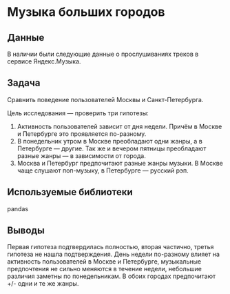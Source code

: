 # Музыка больших городов

## Данные
В наличии были следующие данные о прослушиваниях треков в сервисе Яндекс.Музыка.

## Задача
Сравнить поведение пользователей Москвы и Санкт-Петербурга.

Цель исследования — проверить три гипотезы:

1. Активность пользователей зависит от дня недели. Причём в Москве и Петербурге это проявляется по-разному.
2. В понедельник утром в Москве преобладают одни жанры, а в Петербурге — другие. Так же и вечером пятницы преобладают разные жанры — в зависимости от города.
3. Москва и Петербург предпочитают разные жанры музыки. В Москве чаще слушают поп-музыку, в Петербурге — русский рэп.

## Используемые библиотеки
pandas

## Выводы 
Первая гипотеза подтвердилась полностью, вторая частично, третья гипотеза не нашла подтверждения. День недели по-разному влияет на активность пользователей в Москве и Петербурге, музыкальные предпочтения не сильно меняются в течение недели, небольшие различия заметны по понедельникам. В обоих городах предпочитают +/- одни и те же жанры.

